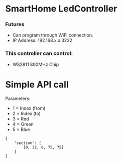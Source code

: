 # SmartHome LedController

### Futures
- Can program through WiFi connection.
- IP Address: 192.168.x.x:3232

### This controller can control:

- WS2811 800MHz Chip

# Simple API call

Parameters:
- 1 = Index (from)
- 2 = Index (to)
- 3 = Red
- 4 = Green
- 5 = Blue

```
{
    "section": [
        [0, 32, 0, 75, 75]
    ]
} 
```